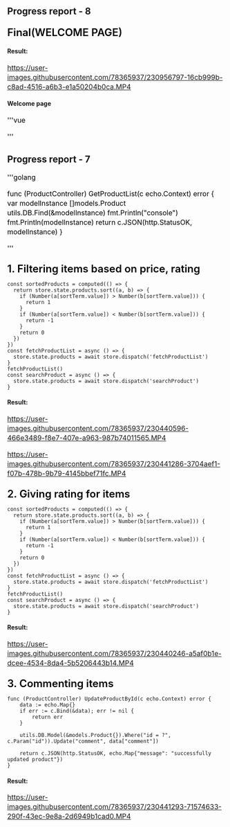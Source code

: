 ## Progress report - 8
### Final(WELCOME PAGE)
#### Result: 

https://user-images.githubusercontent.com/78365937/230956797-16cb999b-c8ad-4516-a6b3-e1a50204b0ca.MP4

#### Welcome page
'''vue

<template>
    <div class="px-4 py-4">
      <div class="d-flex my-10 align-center justify-center">
        <img src="@/assets/logo.svg" alt="" style="height: 35px">
      </div>
      <div class="d-flex justify-center banner1">
        <img src="@/assets/banner1.png" alt="">
      </div>
      <h3>Создавайте заявку в пару <br> кликов </h3>
      <p>Добавляйте свою услуги, жилье, автомобиль, или вещи которые хотите продать или купить.</p>
      <the-button name="Начать" class="btn-primary py-4 mt-6 mb-4"/>
      <div class="d-flex bottom align-center justify-center">
        <span>Уже есть аккаунт? <router-link to="/auth/login"> Войти</router-link></span>
      </div>
    </div>
  </template>
  
  <script setup>
  
  import TheButton from "@/components/form/TheButton.vue";
  </script>
  <style lang="scss">
  .banner1 {
    img {
      max-width: 285px;
    }
  }
  
  h3 {
    font-weight: 600;
    font-size: 24px;
    line-height: 28px;
    color: #000000;
    margin-top: 23px;
    margin-bottom: 12px;
  }
  
  p {
    font-weight: 400;
    font-size: 16px;
    line-height: 22px;
    color: #000000;
  }
  
  .bottom{
    padding-bottom: 30px;
    span {
      font-style: normal;
      font-weight: 400;
      font-size: 15px;
      line-height: 18px;
      color: #8E8E93;
  
      a {
        color: #2580D5;
      }
    }
  }
  
  .v-btn {
    &__content {
      color: white;
    }
  }
  </style>
  
  
'''

## Progress report - 7
'''golang

func (ProductController) GetProductList(c echo.Context) error {
	var modelInstance []models.Product
	utils.DB.Find(&modelInstance)
	fmt.Println("console")
	fmt.Println(modelInstance)
	return c.JSON(http.StatusOK, modelInstance)
}

'''

### 1. Filtering items based on price, rating 

```vue
const sortedProducts = computed(() => {
  return store.state.products.sort((a, b) => {
    if (Number(a[sortTerm.value]) > Number(b[sortTerm.value])) {
      return 1
    }
    if (Number(a[sortTerm.value]) < Number(b[sortTerm.value])) {
      return -1
    }
    return 0
  })
})
const fetchProductList = async () => {
  store.state.products = await store.dispatch('fetchProductList')
}
fetchProductList()
const searchProduct = async () => {
  store.state.products = await store.dispatch('searchProduct')
}

```
#### Result:
https://user-images.githubusercontent.com/78365937/230440596-466e3489-f8e7-407e-a963-987b74011565.MP4

https://user-images.githubusercontent.com/78365937/230441286-3704aef1-f07b-478b-9b79-4145bbef71fc.MP4

### 2. Giving rating for items
```vue
const sortedProducts = computed(() => {
  return store.state.products.sort((a, b) => {
    if (Number(a[sortTerm.value]) > Number(b[sortTerm.value])) {
      return 1
    }
    if (Number(a[sortTerm.value]) < Number(b[sortTerm.value])) {
      return -1
    }
    return 0
  })
})
const fetchProductList = async () => {
  store.state.products = await store.dispatch('fetchProductList')
}
fetchProductList()
const searchProduct = async () => {
  store.state.products = await store.dispatch('searchProduct')
}

```
#### Result:
https://user-images.githubusercontent.com/78365937/230440246-a5af0b1e-dcee-4534-8da4-5b5206443b14.MP4

### 3. Commenting items 

```golang
func (ProductController) UpdateProductById(c echo.Context) error {
	data := echo.Map{}
	if err := c.Bind(&data); err != nil {
		return err
	}

	utils.DB.Model(&models.Product{}).Where("id = ?", c.Param("id")).Update("comment", data["comment"])

	return c.JSON(http.StatusOK, echo.Map{"message": "successfully updated product"})
}
```
#### Result:
https://user-images.githubusercontent.com/78365937/230441293-71574633-290f-43ec-9e8a-2d6949b1cad0.MP4
